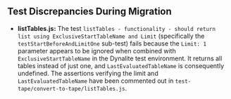 ## Test Discrepancies During Migration

- **listTables.js:** The test `listTables - functionality - should return list using ExclusiveStartTableName and Limit` (specifically the `testStartBeforeAndLimitOne` sub-test) fails because the `Limit: 1` parameter appears to be ignored when combined with `ExclusiveStartTableName` in the Dynalite test environment. It returns all tables instead of just one, and `LastEvaluatedTableName` is consequently undefined. The assertions verifying the limit and `LastEvaluatedTableName` have been commented out in `test-tape/convert-to-tape/listTables.js`.
